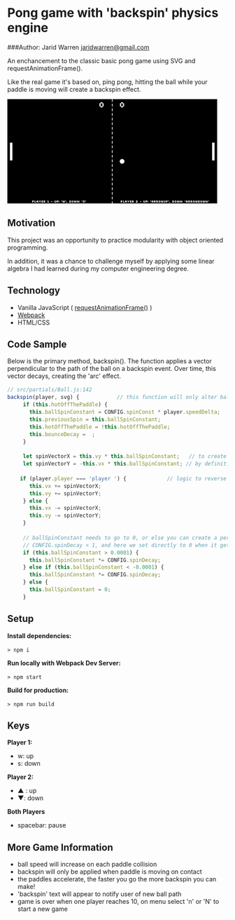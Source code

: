 # Pong game with 'backspin' physics engine

###Author: Jarid Warren <jaridwarren@gmail.com>

An enchancement to the classic basic pong game using SVG and requestAnimationFrame(). 

Like the real game it's based on, ping pong, hitting the ball while your paddle is moving will create a backspin effect.

![alt text](./demo.gif "Backspin Pong Demo")

## Motivation

This project was an opportunity to practice modularity with object oriented programming. 

In addition, it was a chance to challenge myself by applying some linear algebra I had learned during my computer engineering degree.

## Technology

* Vanilla JavaScript ( [requestAnimationFrame()](https://developer.mozilla.org/en-US/docs/Web/API/window/requestAnimationFrame) )
* [Webpack](http:https://webpack.js.org/)
* HTML/CSS

## Code Sample

Below is the primary method, backspin(). The function applies a vector perpendicular to the path of the ball on a backspin event.
Over time, this vector decays, creating the 'arc' effect.

```javascript
// src/partials/Ball.js:142
backspin(player, svg) {            // this function will only alter ball path if this.ballSpinConstant > 0
     if (this.hotOffThePaddle) {
       this.ballSpinConstant = CONFIG.spinConst * player.speedDelta;
       this.previousSpin = this.ballSpinConstant;
       this.hotOffThePaddle = !this.hotOffThePaddle;
       this.bounceDecay =  ;
     }
 
     let spinVectorX = this.vy * this.ballSpinConstant;   // to create a 'spin' we have to apply a vector perpendicular to [vx,  vy]
     let spinVectorY = -this.vx * this.ballSpinConstant; // by definition, this vector is [vy, -vx]
 
    if (player.player === 'player ') {             // logic to reverse backspin direction depending on paddle side
       this.vx += spinVectorX;
       this.vy += spinVectorY;
     } else {
       this.vx -= spinVectorX;
       this.vy -= spinVectorY;
     }
 
     // ballSpinConstant needs to go to 0, or else you can create a perfect circle instead of arc
     // CONFIG.spinDecay < 1, and here we set directly to 0 when it gets sufficiently small
     if (this.ballSpinConstant > 0.0001) {
       this.ballSpinConstant *= CONFIG.spinDecay;
     } else if (this.ballSpinConstant < -0.0001) {
       this.ballSpinConstant *= CONFIG.spinDecay;
     } else {
       this.ballSpinConstant = 0;
     }
```

## Setup

**Install dependencies:**

`> npm i`

**Run locally with Webpack Dev Server:**

`> npm start`

**Build for production:**

`> npm run build`

## Keys

**Player 1:**
* w: up
* s: down

**Player 2:**
* ▲ : up
* ▼: down

**Both Players**
* spacebar: pause

## More Game Information

* ball speed will increase on each paddle collision
* backspin will only be applied when paddle is moving on contact
* the paddles accelerate, the faster you go the more backspin you can make!
* 'backspin' text will appear to notify user of new ball path
* game is over when one player reaches 10, on menu select 'n' or 'N' to start a new game
